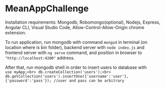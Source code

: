 # MeanAppChallenge

Installation requirements: Mongodb, Robomongo(optional), Nodejs, Express, Angular CLI, Visual Studio Code, Allow-Control-Allow-Origin chrome extension. 

To run application, run mongodb with command `mongod` in terminal (on location where is bin folder), backend server with `node index.js` and frontend server with `ng serve` command, and position in browser to `"http://localhost:4200"` address.<br>

After that, run mongodb shell in order to insert users to database with <br>
`use myApp;<br>
db.createCollection('users');<br>
db.getCollection('users').insertOne({'username':'user'},{'password':'pass'}); //user and pass can be arbitrary`
